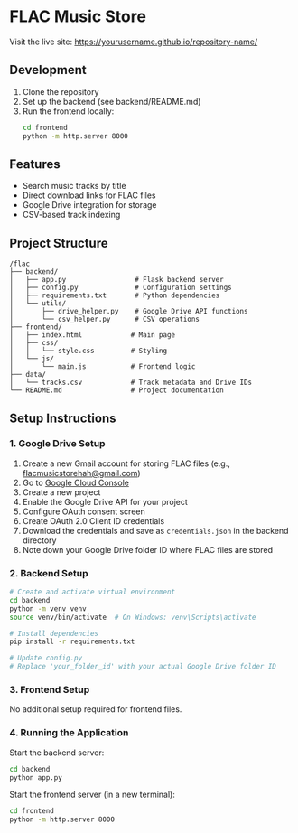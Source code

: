 # FLAC Music Store

Visit the live site: https://yourusername.github.io/repository-name/

## Development

1. Clone the repository
2. Set up the backend (see backend/README.md)
3. Run the frontend locally:
   ```bash
   cd frontend
   python -m http.server 8000
   ```

## Features
- Search music tracks by title
- Direct download links for FLAC files
- Google Drive integration for storage
- CSV-based track indexing

## Project Structure
```
/flac
├── backend/
│   ├── app.py                 # Flask backend server
│   ├── config.py              # Configuration settings
│   ├── requirements.txt       # Python dependencies
│   └── utils/
│       ├── drive_helper.py    # Google Drive API functions
│       └── csv_helper.py      # CSV operations
├── frontend/
│   ├── index.html            # Main page
│   ├── css/
│   │   └── style.css         # Styling
│   └── js/
│       └── main.js           # Frontend logic
├── data/
│   └── tracks.csv            # Track metadata and Drive IDs
└── README.md                 # Project documentation
```

## Setup Instructions

### 1. Google Drive Setup
1. Create a new Gmail account for storing FLAC files (e.g., flacmusicstorehah@gmail.com)
2. Go to [Google Cloud Console](https://console.cloud.google.com/)
3. Create a new project
4. Enable the Google Drive API for your project
5. Configure OAuth consent screen
6. Create OAuth 2.0 Client ID credentials
7. Download the credentials and save as `credentials.json` in the backend directory
8. Note down your Google Drive folder ID where FLAC files are stored

### 2. Backend Setup
```bash
# Create and activate virtual environment
cd backend
python -m venv venv
source venv/bin/activate  # On Windows: venv\Scripts\activate

# Install dependencies
pip install -r requirements.txt

# Update config.py
# Replace 'your_folder_id' with your actual Google Drive folder ID
```

### 3. Frontend Setup
No additional setup required for frontend files.

### 4. Running the Application

Start the backend server:
```bash
cd backend
python app.py
```

Start the frontend server (in a new terminal):
```bash
cd frontend
python -m http.server 8000
```